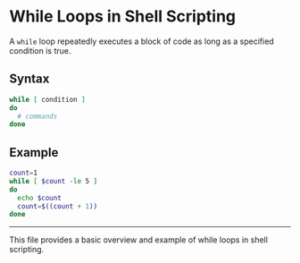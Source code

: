 # While Loops in Shell Scripting

A `while` loop repeatedly executes a block of code as long as a specified condition is true.

## Syntax
```sh
while [ condition ]
do
  # commands
done
```

## Example
```sh
count=1
while [ $count -le 5 ]
do
  echo $count
  count=$((count + 1))
done
```

---
This file provides a basic overview and example of while loops in shell scripting.
